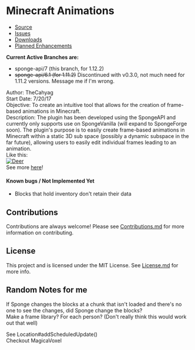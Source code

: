 # Minecraft Animations
* [Source](https://github.com/TheCahyag/MinecraftAnimation)
* [Issues](https://github.com/TheCahyag/MinecraftAnimation/issues)
* [Downloads](https://github.com/TheCahyag/MinecraftAnimation/releases)
* [Planned Enhancements](https://github.com/TheCahyag/MinecraftAnimation/projects)

**Current Active Branches are:**  
* sponge-api/7 (this branch, for 1.12.2)
* ~~sponge-api/6.1 (for 1.11.2)~~ Discontinued with v0.3.0, not much need for 1.11.2 versions. Message me if I'm wrong.

Author: TheCahyag  
Start Date: 7/20/17  
Objective: To create an intuitive tool that allows for the creation of frame-based animations in Minecraft.  
Description: The plugin has been developed using the SpongeAPI and currently only supports use on SpongeVanilla (will expand to SpongeForge soon). The plugin's
purpose is to easily create frame-based animations in Minecraft within a static 3D sub
space (possibly a dynamic subspace in the far future), allowing users to easily edit individual frames leading to an animation.  
Like this:  
<a href="https://media.giphy.com/media/l49JSpUHK8QwE86Yw/giphy.gif"><img src="https://media.giphy.com/media/l49JSpUHK8QwE86Yw/giphy.gif" title="Deer" /></a>  
See more [here](https://github.com/TheCahyag/MinecraftAnimation/blob/sponge-api/7/EXAMPLES.md)!

#### Known bugs / Not Implemented Yet
* Blocks that hold inventory don't retain their data

## Contributions
Contributions are always welcome! Please see [Contributions.md](https://github.com/TheCahyag/MinecraftAnimation/blob/sponge-api/7/CONTRIBUTIONS.md) for more information on contributing.

## License
This project and is licensed under the MIT License. See [License.md](https://github.com/TheCahyag/MinecraftAnimation/blob/sponge-api/7/LICENSE) for more info.

## Random Notes for me
If Sponge changes the blocks at a chunk that isn't loaded and there's no one to see the changes, 
did Sponge change the blocks?  
Make a frame library? For each person? (Don't really think this would work out that well)

See Location#addScheduledUpdate()  
Checkout MagicaVoxel
